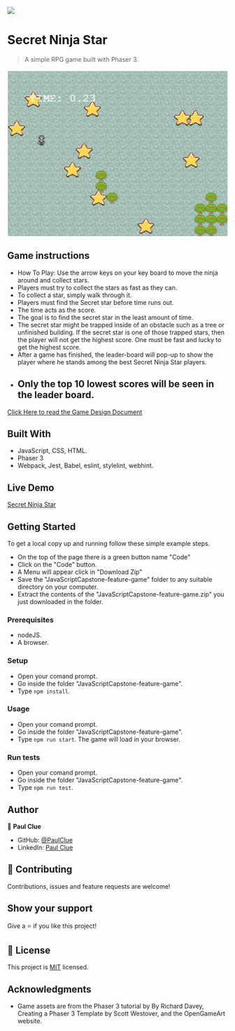 ![](https://img.shields.io/badge/Microverse-blueviolet)

# Secret Ninja Star

> A simple RPG game built with Phaser 3.

![screenshot](Screenshot.png)


## Game instructions

- How To Play: Use the arrow keys on your key board to move the ninja around and collect stars.
- Players must try to collect the stars as fast as they can.
- To collect a star, simply walk through it.
- Players must find the Secret star before time runs out.
- The time acts as the score.
- The goal is to find the secret star in the least amount of time.
- The secret star might be trapped inside of an obstacle such as a tree or unfinished building. If the secret star is one of those trapped stars, then the player will not get the highest score. One must be fast and lucky to get the highest score.
- After a game has finished, the leader-board will pop-up to show the player where he stands among the best Secret Ninja Star players.
- ## Only the top 10 lowest scores will be seen in the leader board.


[Click Here  to read the Game Design Document](./game-instructions)



## Built With

- JavaScript, CSS, HTML.
- Phaser 3
- Webpack, Jest, Babel, eslint, stylelint, webhint.

## Live Demo

[Secret Ninja Star](https://paul-clue.github.io/JavaScriptCapstone/)


## Getting Started

To get a local copy up and running follow these simple example steps.

- On the top of the page there is a green button name "Code"
- Click on the "Code" button.
- A Menu will appear click in "Download Zip"
- Save the "JavaScriptCapstone-feature-game" folder to any suitable directory on your computer.
- Extract the contents of the "JavaScriptCapstone-feature-game.zip" you just downloaded in the folder.

### Prerequisites

- nodeJS.
- A browser.

### Setup

- Open your comand prompt.
- Go inside the folder "JavaScriptCapstone-feature-game".
- Type `npm install`.

### Usage

- Open your comand prompt.
- Go inside the folder "JavaScriptCapstone-feature-game".
- Type `npm run start`. The game will load in your browser.

### Run tests

- Open your comand prompt.
- Go inside the folder "JavaScriptCapstone-feature-game".
- Type `npm run test`.

## Author

👤 **Paul Clue**

- GitHub: [@PaulClue](https://github.com/Paul-Clue)
- LinkedIn: [Paul Clue](https://www.linkedin.com/in/paul-clue/)

## 🤝 Contributing

Contributions, issues and feature requests are welcome!


## Show your support

Give a ⭐️ if you like this project!


## 📝 License

This project is [MIT](LICENSE) licensed.

## Acknowledgments

- Game assets are from the Phaser 3 tutorial by By Richard Davey,  Creating a Phaser 3 Template by Scott Westover, and the OpenGameArt website.